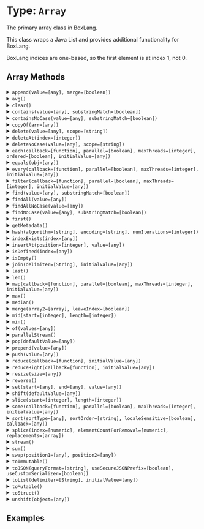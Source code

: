 [comment]: # (Note: This documentation is generated dynamically in the build process.  To modify the contents, change the javadoc on the type class, itself)

# Type: `Array`

The primary array class in BoxLang.

This class wraps a Java List and provides additional functionality for BoxLang.

 BoxLang indices are one-based, so the first element is at index 1, not 0.

## Array Methods

<details>
<summary><code>append(value=[any], merge=[boolean])</code></summary>

Append a value to an array

Arguments:

| Argument | Type | Required | Default |
|----------|------|----------|---------|
| `value` | `any` | `true` | `null` |
| `merge` | `boolean` | `false` | `false` |

</details>
<details>
<summary><code>avg()</code></summary>

Return length of array
</details>
<details>
<summary><code>clear()</code></summary>

Clear all items from array
</details>
<details>
<summary><code>contains(value=[any], substringMatch=[boolean])</code></summary>

Array finders and contains functions with and without case sensitivity.

Please note that "contain" methods return a boolean, while "find" methods return an index.

Arguments:

| Argument | Type | Required | Default |
|----------|------|----------|---------|
| `value` | `any` | `true` | `null` |
| `substringMatch` | `boolean` | `false` | `false` |

</details>
<details>
<summary><code>containsNoCase(value=[any], substringMatch=[boolean])</code></summary>

Array finders and contains functions with and without case sensitivity.

Please note that "contain" methods return a boolean, while "find" methods return an index.

Arguments:

| Argument | Type | Required | Default |
|----------|------|----------|---------|
| `value` | `any` | `true` | `null` |
| `substringMatch` | `boolean` | `false` | `false` |

</details>
<details>
<summary><code>copyOf(arr=[any])</code></summary>

Create a new Array from a list of values.

Arguments:

| Argument | Type | Required | Default |
|----------|------|----------|---------|
| `arr` | `any` | `true` | `null` |

</details>
<details>
<summary><code>delete(value=[any], scope=[string])</code></summary>

Delete first occurance of item in array case sensitive

Arguments:

| Argument | Type | Required | Default |
|----------|------|----------|---------|
| `value` | `any` | `true` | `null` |
| `scope` | `string` | `false` | `one` |

</details>
<details>
<summary><code>deleteAt(index=[integer])</code></summary>

Delete item at specified index in array

Arguments:

| Argument | Type | Required | Default |
|----------|------|----------|---------|
| `index` | `integer` | `true` | `null` |

</details>
<details>
<summary><code>deleteNoCase(value=[any], scope=[string])</code></summary>

Delete first occurance of item in array case sensitive

Arguments:

| Argument | Type | Required | Default |
|----------|------|----------|---------|
| `value` | `any` | `true` | `null` |
| `scope` | `string` | `false` | `one` |

</details>
<details>
<summary><code>each(callback=[function], parallel=[boolean], maxThreads=[integer], ordered=[boolean], initialValue=[any])</code></summary>

Used to iterate over an array and run the function closure for each item in the array.

Arguments:

| Argument | Type | Required | Default |
|----------|------|----------|---------|
| `callback` | `function` | `true` | `null` |
| `parallel` | `boolean` | `false` | `false` |
| `maxThreads` | `integer` | `false` | `null` |
| `ordered` | `boolean` | `false` | `false` |
| `initialValue` | `any` | `false` | `null` |

</details>
<details>
<summary><code>equals(obj=[any])</code></summary>

Verifies equality with the following rules:
 - Same object
 - Super class

Arguments:

| Argument | Type | Required | Default |
|----------|------|----------|---------|
| `obj` | `any` | `true` | `null` |

</details>
<details>
<summary><code>every(callback=[function], parallel=[boolean], maxThreads=[integer], initialValue=[any])</code></summary>

Returns true if every closure returns true, otherwise false

Arguments:

| Argument | Type | Required | Default |
|----------|------|----------|---------|
| `callback` | `function` | `true` | `null` |
| `parallel` | `boolean` | `false` | `false` |
| `maxThreads` | `integer` | `false` | `null` |
| `initialValue` | `any` | `false` | `null` |

</details>
<details>
<summary><code>filter(callback=[function], parallel=[boolean], maxThreads=[integer], initialValue=[any])</code></summary>

Used to filter an array to items for which the closure function returns true.

Arguments:

| Argument | Type | Required | Default |
|----------|------|----------|---------|
| `callback` | `function` | `true` | `null` |
| `parallel` | `boolean` | `false` | `false` |
| `maxThreads` | `integer` | `false` | `null` |
| `initialValue` | `any` | `false` | `null` |

</details>
<details>
<summary><code>find(value=[any], substringMatch=[boolean])</code></summary>

This function searches the array for the specified value. Returns the index in the array of the first match, or 0 if there is
                     no match.

Arguments:

| Argument | Type | Required | Default |
|----------|------|----------|---------|
| `value` | `any` | `true` | `null` |
| `substringMatch` | `boolean` | `false` | `false` |

</details>
<details>
<summary><code>findAll(value=[any])</code></summary>

Return an array containing the indexes of matched values

Arguments:

| Argument | Type | Required | Default |
|----------|------|----------|---------|
| `value` | `any` | `true` | `null` |

</details>
<details>
<summary><code>findAllNoCase(value=[any])</code></summary>

Return an array containing the indexes of matched values

Arguments:

| Argument | Type | Required | Default |
|----------|------|----------|---------|
| `value` | `any` | `true` | `null` |

</details>
<details>
<summary><code>findNoCase(value=[any], substringMatch=[boolean])</code></summary>

Array finders and contains functions with and without case sensitivity.

Please note that "contain" methods return a boolean, while "find" methods return an index.

Arguments:

| Argument | Type | Required | Default |
|----------|------|----------|---------|
| `value` | `any` | `true` | `null` |
| `substringMatch` | `boolean` | `false` | `false` |

</details>
<details>
<summary><code>first()</code></summary>

Return first item in array
</details>
<details>
<summary><code>getMetadata()</code></summary>

Gets metadata for items of an array and indicates the array type.
</details>
<details>
<summary><code>hash(algorithm=[string], encoding=[string], numIterations=[integer])</code></summary>

Creates an algorithmic hash of an object

Arguments:

| Argument | Type | Required | Default |
|----------|------|----------|---------|
| `algorithm` | `string` | `false` | `MD5` |
| `encoding` | `string` | `false` | `utf-8` |
| `numIterations` | `integer` | `false` | `1` |

</details>
<details>
<summary><code>indexExists(index=[any])</code></summary>

Returns whether there exists an item in the array at the selected index.

Arguments:

| Argument | Type | Required | Default |
|----------|------|----------|---------|
| `index` | `any` | `true` | `null` |

</details>
<details>
<summary><code>insertAt(position=[integer], value=[any])</code></summary>

Append a value to an array

Arguments:

| Argument | Type | Required | Default |
|----------|------|----------|---------|
| `position` | `integer` | `true` | `null` |
| `value` | `any` | `true` | `null` |

</details>
<details>
<summary><code>isDefined(index=[any])</code></summary>

Returns whether there exists an item in the array at the selected index.

Arguments:

| Argument | Type | Required | Default |
|----------|------|----------|---------|
| `index` | `any` | `true` | `null` |

</details>
<details>
<summary><code>isEmpty()</code></summary>

Determine whether a given value is empty
</details>
<details>
<summary><code>join(delimiter=[String], initialValue=[any])</code></summary>

Used to iterate over an array and run the function closure for each item in the array.

Arguments:

| Argument | Type | Required | Default |
|----------|------|----------|---------|
| `delimiter` | `String` | `false` | `,` |
| `initialValue` | `any` | `false` | `null` |

</details>
<details>
<summary><code>last()</code></summary>

Return first item in array
</details>
<details>
<summary><code>len()</code></summary>

Returns the absolute value of a number
</details>
<details>
<summary><code>map(callback=[function], parallel=[boolean], maxThreads=[integer], initialValue=[any])</code></summary>

Iterates over every entry of the array and calls the closure function to work on the element of the array.

The returned value will be set at the
 same index in a new array and the new array will be returned

Arguments:

| Argument | Type | Required | Default |
|----------|------|----------|---------|
| `callback` | `function` | `true` | `null` |
| `parallel` | `boolean` | `false` | `false` |
| `maxThreads` | `integer` | `false` | `null` |
| `initialValue` | `any` | `false` | `null` |

</details>
<details>
<summary><code>max()</code></summary>

Return length of array
</details>
<details>
<summary><code>median()</code></summary>

Return the median value of an array.

Will only work on arrays that contain only numeric values.
</details>
<details>
<summary><code>merge(array2=[array], leaveIndex=[boolean])</code></summary>

This function creates a new array with data from the two passed arrays.

To add all the data from one array into another without creating a new
 array see the built in function ArrayAppend(arr1, arr2, true).

Arguments:

| Argument | Type | Required | Default |
|----------|------|----------|---------|
| `array2` | `array` | `true` | `null` |
| `leaveIndex` | `boolean` | `true` | `false` |

</details>
<details>
<summary><code>mid(start=[integer], length=[integer])</code></summary>

Extracts a sub array from an existing array.

Arguments:

| Argument | Type | Required | Default |
|----------|------|----------|---------|
| `start` | `integer` | `true` | `1` |
| `length` | `integer` | `false` | `0` |

</details>
<details>
<summary><code>min()</code></summary>

Return length of array
</details>
<details>
<summary><code>of(values=[any])</code></summary>

Create an Array from a list of values.

Each value is passed in as a separate argument

Arguments:

| Argument | Type | Required | Default |
|----------|------|----------|---------|
| `values` | `any` | `true` | `null` |

</details>
<details>
<summary><code>parallelStream()</code></summary>

Returns a parallel stream of the array
</details>
<details>
<summary><code>pop(defaultValue=[any])</code></summary>

Remove last item in array and return it

Arguments:

| Argument | Type | Required | Default |
|----------|------|----------|---------|
| `defaultValue` | `any` | `false` | `null` |

</details>
<details>
<summary><code>prepend(value=[any])</code></summary>

Append a value to the start an array

Arguments:

| Argument | Type | Required | Default |
|----------|------|----------|---------|
| `value` | `any` | `true` | `null` |

</details>
<details>
<summary><code>push(value=[any])</code></summary>

Adds an element or an object to the end of an array, then returns the size of the modified array.

Arguments:

| Argument | Type | Required | Default |
|----------|------|----------|---------|
| `value` | `any` | `true` | `null` |

</details>
<details>
<summary><code>reduce(callback=[function], initialValue=[any])</code></summary>

Run the provided udf over the array to reduce the values to a single output

Arguments:

| Argument | Type | Required | Default |
|----------|------|----------|---------|
| `callback` | `function` | `true` | `null` |
| `initialValue` | `any` | `false` | `null` |

</details>
<details>
<summary><code>reduceRight(callback=[function], initialValue=[any])</code></summary>

This function iterates over every element of the array and calls the closure to work on that element.

It will reduce the array to a single value,
 from the right to the left, and return it.

Arguments:

| Argument | Type | Required | Default |
|----------|------|----------|---------|
| `callback` | `function` | `true` | `null` |
| `initialValue` | `any` | `false` | `null` |

</details>
<details>
<summary><code>resize(size=[any])</code></summary>

Resets an array to a specified minimum number of elements.

This can improve performance, if used to size an array to its
 expected maximum. For more than 500 elements, use arrayResize
 immediately after using the ArrayNew BIF.

Arguments:

| Argument | Type | Required | Default |
|----------|------|----------|---------|
| `size` | `any` | `true` | `null` |

</details>
<details>
<summary><code>reverse()</code></summary>

Returns an array with all of the elements reversed.

The value in [0] within the input array will then exist in [n] in the output array, where n is
 the amount of elements in the array minus one.
</details>
<details>
<summary><code>set(start=[any], end=[any], value=[any])</code></summary>

In a one-dimensional array, sets the elements in a specified
 index range to a value.

Useful for initializing an array after
 a call to arrayNew.

Arguments:

| Argument | Type | Required | Default |
|----------|------|----------|---------|
| `start` | `any` | `true` | `null` |
| `end` | `any` | `true` | `null` |
| `value` | `any` | `true` | `null` |

</details>
<details>
<summary><code>shift(defaultValue=[any])</code></summary>

Removes the first element from an array and returns the removed element.

This method changes the length of the array. If used on an empty array, an
 exception will be thrown.

Arguments:

| Argument | Type | Required | Default |
|----------|------|----------|---------|
| `defaultValue` | `any` | `false` | `null` |

</details>
<details>
<summary><code>slice(start=[integer], length=[integer])</code></summary>

Extracts a sub array from an existing array.

Arguments:

| Argument | Type | Required | Default |
|----------|------|----------|---------|
| `start` | `integer` | `true` | `1` |
| `length` | `integer` | `false` | `0` |

</details>
<details>
<summary><code>some(callback=[function], parallel=[boolean], maxThreads=[integer], initialValue=[any])</code></summary>

Calls a given closure/function with every element in a given array and returns true if one of the closure calls returns true

Arguments:

| Argument | Type | Required | Default |
|----------|------|----------|---------|
| `callback` | `function` | `true` | `null` |
| `parallel` | `boolean` | `false` | `false` |
| `maxThreads` | `integer` | `false` | `null` |
| `initialValue` | `any` | `false` | `null` |

</details>
<details>
<summary><code>sort(sortType=[any], sortOrder=[string], localeSensitive=[boolean], callback=[any])</code></summary>

Sorts array elements.

Arguments:

| Argument | Type | Required | Default |
|----------|------|----------|---------|
| `sortType` | `any` | `false` | `textnocase` |
| `sortOrder` | `string` | `false` | `asc` |
| `localeSensitive` | `boolean` | `false` | `null` |
| `callback` | `any` | `false` | `null` |

</details>
<details>
<summary><code>splice(index=[numeric], elementCountForRemoval=[numeric], replacements=[array])</code></summary>

Modifies an array by removing elements and adding new elements.

It starts from the index, removes as many elements as specified by
 elementCountForRemoval, and puts the replacements starting from index position.

Arguments:

| Argument | Type | Required | Default |
|----------|------|----------|---------|
| `index` | `numeric` | `true` | `null` |
| `elementCountForRemoval` | `numeric` | `false` | `0` |
| `replacements` | `array` | `false` | `null` |

</details>
<details>
<summary><code>stream()</code></summary>

Returns a stream of the array
</details>
<details>
<summary><code>sum()</code></summary>

Returns the sum of all values in an array
</details>
<details>
<summary><code>swap(position1=[any], position2=[any])</code></summary>

Swaps array values of an array at specified positions.

This function is more efficient than multiple assignment statements

Arguments:

| Argument | Type | Required | Default |
|----------|------|----------|---------|
| `position1` | `any` | `true` | `null` |
| `position2` | `any` | `true` | `null` |

</details>
<details>
<summary><code>toImmutable()</code></summary>

Convert an array, struct or query to its immutable counterpart.
</details>
<details>
<summary><code>toJSON(queryFormat=[string], useSecureJSONPrefix=[boolean], useCustomSerializer=[boolean])</code></summary>

Converts a BoxLang variable into a JSON (JavaScript Object Notation) string.

Arguments:

| Argument | Type | Required | Default |
|----------|------|----------|---------|
| `queryFormat` | `string` | `false` | `row` |
| `useSecureJSONPrefix` | `boolean` | `false` | `false` |
| `useCustomSerializer` | `boolean` | `false` | `null` |

</details>
<details>
<summary><code>toList(delimiter=[String], initialValue=[any])</code></summary>

Used to iterate over an array and run the function closure for each item in the array.

Arguments:

| Argument | Type | Required | Default |
|----------|------|----------|---------|
| `delimiter` | `String` | `false` | `,` |
| `initialValue` | `any` | `false` | `null` |

</details>
<details>
<summary><code>toMutable()</code></summary>

Convert an array, struct or query to its mutable counterpart.
</details>
<details>
<summary><code>toStruct()</code></summary>

Transform the array to a struct, the index of the array is the key of the struct
</details>
<details>
<summary><code>unshift(object=[any])</code></summary>

This function adds one or more elements to the beginning of the original array and returns the length of the modified array.

Arguments:

| Argument | Type | Required | Default |
|----------|------|----------|---------|
| `object` | `any` | `true` | `null` |

</details>


## Examples
